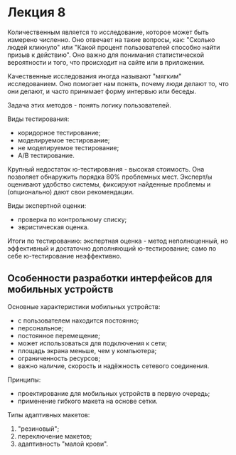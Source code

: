# Лекция 8

Количественным является то исследование, которое может быть измерено численно. Оно отвечает на такие вопросы, как: "Сколько людей кликнуло" или "Какой процент пользователей способно найти призыв к действию". Оно важно для понимания статистической вероятности и того, что происходит на сайте или в приложении.

Качественные исследования иногда называют "мягким" исследованием. Оно помогает нам понять, почему люди делают то, что они делают, и часто принимает форму интервью или беседы.

Задача этих методов - понять логику пользователей.

Виды тестирования:
* коридорное тестирование;
* моделируемое тестирование;
* не моделируемое тестирование;
* A/B тестирование.

Крупный недостаток ю-тестирования - высокая стоимость. Она позволяет обнаружить порядка 80% проблемных мест. Эксперт/ы оценивают удобство системы, фиксируют найденные проблемы и (опционально) дают свои рекомендации.

Виды экспертной оценки:
* проверка по контрольному списку;
* эвристическая оценка.

Итоги по тестированию: экспертная оценка - метод неполноценный, но эффективный и достаточно дополняющий ю-тестирование; само по себе ю-тестирование неэффективно.



## Особенности разработки интерфейсов для мобильных устройств

Основные характеристики мобильных устройств:
* с пользователем находится постоянно;
* персональное;
* постоянное перемещение;
* может использоваться для подключения к сети;
* площадь экрана меньше, чем у компьютера;
* ограниченность ресурсов;
* важно наличие, скорость и надёжность сетевого соединения.

Принципы:
* проектирование для мобильных устройств в первую очередь;
* применение гибкого макета на основе сетки.

Типы адаптивных макетов:
1. "резиновый";
2. переключение макетов;
3. адаптивность "малой крови".
